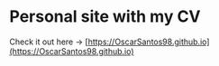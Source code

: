 # Personal site with my CV

Check it out here -> [https://OscarSantos98.github.io](https://OscarSantos98.github.io)